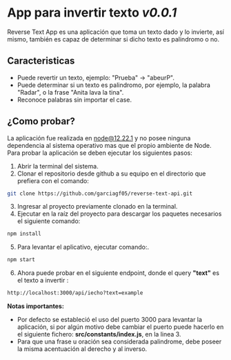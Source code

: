 # App para invertir texto _v0.0.1_

Reverse Text App es una aplicación que toma un texto dado y lo invierte, así mismo, también es capaz de determinar si dicho texto es palindromo o no.

## Caracteristicas

- Puede revertir un texto, ejemplo: "Prueba" -> "abeurP".
- Puede determinar si un texto es palindromo, por ejemplo, la palabra "Radar", o la frase "Anita lava la tina".
- Reconoce palabras sin importar el case.

## ¿Como probar?

La aplicación fue realizada en node@12.22.1 y no posee ninguna dependencia al sistema operativo mas que el propio ambiente de Node. Para probar la aplicación se deben ejecutar los siguientes pasos:

1. Abrir la terminal del sistema.
2. Clonar el repositorio desde github a su equipo en el directorio que prefiera con el comando:
```sh
git clone https://github.com/garciagf05/reverse-text-api.git
```

3. Ingresar al proyecto previamente clonado en la terminal.
4. Ejecutar en la raíz del proyecto para descargar los paquetes necesarios el siguiente comando:
```sh
npm install
```
5. Para levantar el aplicativo, ejecutar comando:.
```sh
npm start
```

6. Ahora puede probar en el siguiente endpoint, donde el query **"text"** es el texto a invertir :
```sh
http://localhost:3000/api/iecho?text=example
```

**Notas importantes:**
- Por defecto se estableció el uso del puerto 3000 para levantar la aplicación, si por algún motivo debe cambiar el puerto puede hacerlo en el siguiente fichero: **src/constants/index.js**, en la linea 3.
- Para que una frase u oración sea considerada palindrome, debe poseer la misma acentuación al derecho y al inverso.